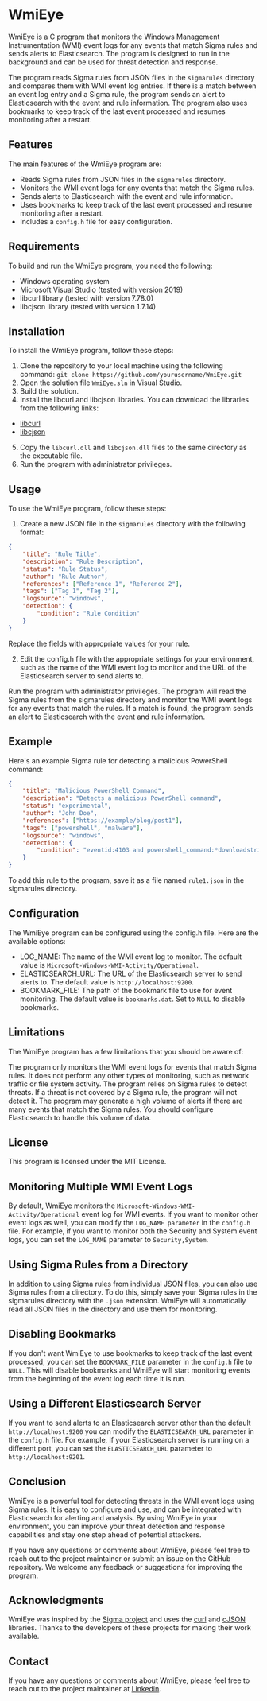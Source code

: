 # WmiEye

WmiEye is a C program that monitors the Windows Management Instrumentation (WMI) event logs for any events that match Sigma rules and sends alerts to Elasticsearch. The program is designed to run in the background and can be used for threat detection and response.

The program reads Sigma rules from JSON files in the `sigmarules` directory and compares them with WMI event log entries. If there is a match between an event log entry and a Sigma rule, the program sends an alert to Elasticsearch with the event and rule information. The program also uses bookmarks to keep track of the last event processed and resumes monitoring after a restart.

## Features

The main features of the WmiEye program are:

- Reads Sigma rules from JSON files in the `sigmarules` directory.
- Monitors the WMI event logs for any events that match the Sigma rules.
- Sends alerts to Elasticsearch with the event and rule information.
- Uses bookmarks to keep track of the last event processed and resume monitoring after a restart.
- Includes a `config.h` file for easy configuration.

## Requirements

To build and run the WmiEye program, you need the following:

- Windows operating system
- Microsoft Visual Studio (tested with version 2019)
- libcurl library (tested with version 7.78.0)
- libcjson library (tested with version 1.7.14)

## Installation

To install the WmiEye program, follow these steps:

1. Clone the repository to your local machine using the following command: `git clone https://github.com/yourusername/WmiEye.git`
2. Open the solution file `WmiEye.sln` in Visual Studio.
3. Build the solution.
4. Install the libcurl and libcjson libraries. You can download the libraries from the following links:
- [libcurl](https://curl.se/download.html)
- [libcjson](https://github.com/DaveGamble/cJSON/releases)
5. Copy the `libcurl.dll` and `libcjson.dll` files to the same directory as the executable file.
6. Run the program with administrator privileges.

## Usage

To use the WmiEye program, follow these steps:

1. Create a new JSON file in the `sigmarules` directory with the following format:
```json
{
    "title": "Rule Title",
    "description": "Rule Description",
    "status": "Rule Status",
    "author": "Rule Author",
    "references": ["Reference 1", "Reference 2"],
    "tags": ["Tag 1", "Tag 2"],
    "logsource": "windows",
    "detection": {
        "condition": "Rule Condition"
    }
}
```
Replace the fields with appropriate values for your rule.

2. Edit the config.h file with the appropriate settings for your environment, such as the name of the WMI event log to monitor and the URL of the Elasticsearch server to send alerts to.

Run the program with administrator privileges.
The program will read the Sigma rules from the sigmarules directory and monitor the WMI event logs for any events that match the rules. If a match is found, the program sends an alert to Elasticsearch with the event and rule information.

## Example
Here's an example Sigma rule for detecting a malicious PowerShell command:

```json
{
    "title": "Malicious PowerShell Command",
    "description": "Detects a malicious PowerShell command",
    "status": "experimental",
    "author": "John Doe",
    "references": ["https://example/blog/post1"],
    "tags": ["powershell", "malware"],
    "logsource": "windows",
    "detection": {
        "condition": "eventid:4103 and powershell_command:*downloadstring*"
    }
}
```
To add this rule to the program, save it as a file named `rule1.json` in the sigmarules directory.

## Configuration
The WmiEye program can be configured using the config.h file. Here are the available options:

- LOG_NAME: The name of the WMI event log to monitor. The default value is `Microsoft-Windows-WMI-Activity/Operational`. 
- ELASTICSEARCH_URL: The URL of the Elasticsearch server to send alerts to. The default value is `http://localhost:9200`. 
- BOOKMARK_FILE: The path of the bookmark file to use for event monitoring. The default value is `bookmarks.dat`. Set to `NULL` to disable bookmarks. 

## Limitations

The WmiEye program has a few limitations that you should be aware of:

The program only monitors the WMI event logs for events that match Sigma rules. It does not perform any other types of monitoring, such as network traffic or file system activity.
The program relies on Sigma rules to detect threats. If a threat is not covered by a Sigma rule, the program will not detect it.
The program may generate a high volume of alerts if there are many events that match the Sigma rules. You should configure Elasticsearch to handle this volume of data.

## License

This program is licensed under the MIT License.

## Monitoring Multiple WMI Event Logs

By default, WmiEye monitors the `Microsoft-Windows-WMI-Activity/Operational` event log for WMI events. If you want to monitor other event logs as well, you can modify the `LOG_NAME parameter` in the `config.h` file. For example, if you want to monitor both the Security and System event logs, you can set the `LOG_NAME` parameter to `Security,System`.

## Using Sigma Rules from a Directory

In addition to using Sigma rules from individual JSON files, you can also use Sigma rules from a directory. To do this, simply save your Sigma rules in the sigmarules directory with the `.json` extension. WmiEye will automatically read all JSON files in the directory and use them for monitoring.

## Disabling Bookmarks

If you don't want WmiEye to use bookmarks to keep track of the last event processed, you can set the `BOOKMARK_FILE` parameter in the `config.h` file to `NULL`. This will disable bookmarks and WmiEye will start monitoring events from the beginning of the event log each time it is run.

## Using a Different Elasticsearch Server

If you want to send alerts to an Elasticsearch server other than the default `http://localhost:9200` you can modify the `ELASTICSEARCH_URL` parameter in the `config.h` file. For example, if your Elasticsearch server is running on a different port, you can set the `ELASTICSEARCH_URL` parameter to `http://localhost:9201`.

## Conclusion

WmiEye is a powerful tool for detecting threats in the WMI event logs using Sigma rules. It is easy to configure and use, and can be integrated with Elasticsearch for alerting and analysis. By using WmiEye in your environment, you can improve your threat detection and response capabilities and stay one step ahead of potential attackers.

If you have any questions or comments about WmiEye, please feel free to reach out to the project maintainer or submit an issue on the GitHub repository. We welcome any feedback or suggestions for improving the program.

## Acknowledgments

WmiEye was inspired by the [Sigma project](https://github.com/Neo23x0/sigma) and uses the [curl](https://curl.se/) and [cJSON](https://github.com/DaveGamble/cJSON) libraries. Thanks to the developers of these projects for making their work available.

## Contact

If you have any questions or comments about WmiEye, please feel free to reach out to the project maintainer at [Linkedin](https://www.linkedin.com/in/0xmaz).

